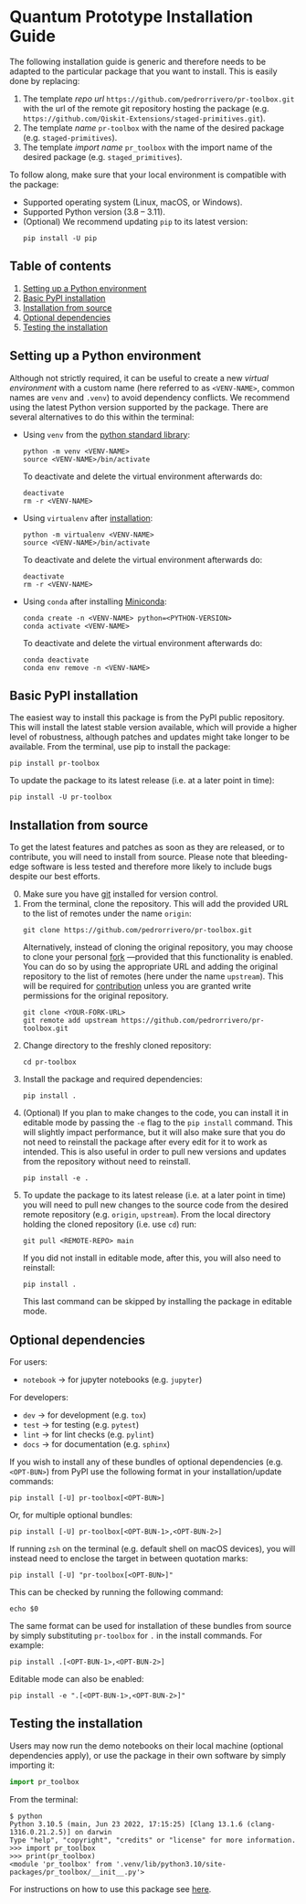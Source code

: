 # Quantum Prototype Installation Guide

The following installation guide is generic and therefore needs to be adapted to the particular package that you want to install. This is easily done by replacing:
1. The template _repo url_ `https://github.com/pedrorrivero/pr-toolbox.git` with the url of the remote git repository hosting the package (e.g. `https://github.com/Qiskit-Extensions/staged-primitives.git`).
2. The template _name_ `pr-toolbox` with the name of the desired package (e.g. `staged-primitives`).
3. The template _import name_ `pr_toolbox` with the import name of the desired package (e.g. `staged_primitives`).

To follow along, make sure that your local environment is compatible with the package:
- Supported operating system (Linux, macOS, or Windows).
- Supported Python version (3.8 – 3.11).
- (Optional) We recommend updating `pip` to its latest version:
    ```
    pip install -U pip
    ```


## Table of contents

1. [Setting up a Python environment](#setting-up-a-python-environment)
2. [Basic PyPI installation](#basic-pypi-installation)
3. [Installation from source](#installation-from-source)
4. [Optional dependencies](#optional-dependencies)
5. [Testing the installation](#testing-the-installation)


## Setting up a Python environment

Although not strictly required, it can be useful to create a new *virtual environment* with a custom name (here referred to as `<VENV-NAME>`, common names are `venv` and `.venv`) to avoid dependency conflicts. We recommend using the latest Python version supported by the package. There are several alternatives to do this within the terminal:

- Using `venv` from the [python standard library](https://docs.python.org/3/library/venv.html):
    ```
    python -m venv <VENV-NAME>
    source <VENV-NAME>/bin/activate
    ```
    To deactivate and delete the virtual environment afterwards do:
    ```
    deactivate
    rm -r <VENV-NAME>
    ```
- Using `virtualenv` after [installation](https://virtualenv.pypa.io/en/latest/index.html):
    ```
    python -m virtualenv <VENV-NAME>
    source <VENV-NAME>/bin/activate
    ```
    To deactivate and delete the virtual environment afterwards do:
    ```
    deactivate
    rm -r <VENV-NAME>
    ```
- Using `conda` after installing [Miniconda](https://docs.conda.io/en/latest/miniconda.html):
    ```
    conda create -n <VENV-NAME> python=<PYTHON-VERSION>
    conda activate <VENV-NAME>
    ```
    To deactivate and delete the virtual environment afterwards do:
    ```
    conda deactivate
    conda env remove -n <VENV-NAME>
    ```


## Basic PyPI installation

<!-- :warning: **Currently unavailable** -->

The easiest way to install this package is from the PyPI public repository. This will install the latest stable version available, which will provide a higher level of robustness, although patches and updates might take longer to be available. From the terminal, use pip to install the package:
```
pip install pr-toolbox
```

To update the package to its latest release (i.e. at a later point in time):
```
pip install -U pr-toolbox
```


## Installation from source

To get the latest features and patches as soon as they are released, or to contribute, you will need to install from source. Please note that bleeding-edge software is less tested and therefore more likely to include bugs despite our best efforts.

0. Make sure you have [git](https://git-scm.com/book/en/v2/Getting-Started-Installing-Git) installed for version control.
1. From the terminal, clone the repository. This will add the provided URL to the list of remotes under the name `origin`:
    ```
    git clone https://github.com/pedrorrivero/pr-toolbox.git
    ```
    Alternatively, instead of cloning the original repository, you may choose to clone your personal [fork](https://docs.github.com/en/get-started/quickstart/fork-a-repo) —provided that this functionality is enabled. You can do so by using the appropriate URL and adding the original repository to the list of remotes (here under the name `upstream`). This will be required for [contribution](CONTRIBUTING.md) unless you are granted write permissions for the original repository.
    ```
    git clone <YOUR-FORK-URL>
    git remote add upstream https://github.com/pedrorrivero/pr-toolbox.git
    ```
2. Change directory to the freshly cloned repository:
    ```
    cd pr-toolbox
    ```
3. Install the package and required dependencies:
    ```
    pip install .
    ```
4. (Optional) If you plan to make changes to the code, you can install it in editable mode by passing the `-e` flag to the `pip install` command. This will slightly impact performance, but it will also make sure that you do not need to reinstall the package after every edit for it to work as intended. This is also useful in order to pull new versions and updates from the repository without need to reinstall.
    ```
    pip install -e .
    ```
5. To update the package to its latest release (i.e. at a later point in time) you will need to pull new changes to the source code from the desired remote repository (e.g. `origin`, `upstream`). From the local directory holding the cloned repository (i.e. use `cd`) run:
    ```
    git pull <REMOTE-REPO> main
    ```
    If you did not install in editable mode, after this, you will also need to reinstall:
    ```
    pip install .
    ```
    This last command can be skipped by installing the package in editable mode.


## Optional dependencies

For users:
- `notebook` → for jupyter notebooks (e.g. `jupyter`)

For developers:
- `dev` → for development (e.g. `tox`)
- `test` → for testing (e.g. `pytest`)
- `lint` → for lint checks (e.g. `pylint`)
- `docs` → for documentation (e.g. `sphinx`)

If you wish to install any of these bundles of optional dependencies (e.g. `<OPT-BUN>`) from PyPI use the following format in your installation/update commands:
```
pip install [-U] pr-toolbox[<OPT-BUN>]
```
Or, for multiple optional bundles:
```
pip install [-U] pr-toolbox[<OPT-BUN-1>,<OPT-BUN-2>]
```
If running `zsh` on the terminal (e.g. default shell on macOS devices), you will instead need to enclose the target in between quotation marks:
```
pip install [-U] "pr-toolbox[<OPT-BUN>]"
```
This can be checked by running the following command:
```
echo $0
```

The same format can be used for installation of these bundles from source by simply substituting `pr-toolbox` for `.` in the install commands. For example:
```
pip install .[<OPT-BUN-1>,<OPT-BUN-2>]
```

Editable mode can also be enabled:
```
pip install -e ".[<OPT-BUN-1>,<OPT-BUN-2>]"
```

## Testing the installation

Users may now run the demo notebooks on their local machine (optional dependencies apply), or use the package in their own software by simply importing it:
```python
import pr_toolbox
```
From the terminal:
```
$ python
Python 3.10.5 (main, Jun 23 2022, 17:15:25) [Clang 13.1.6 (clang-1316.0.21.2.5)] on darwin
Type "help", "copyright", "credits" or "license" for more information.
>>> import pr_toolbox
>>> print(pr_toolbox)
<module 'pr_toolbox' from '.venv/lib/python3.10/site-packages/pr_toolbox/__init__.py'>
```
For instructions on how to use this package see [here](docs/reference_guide.md).
